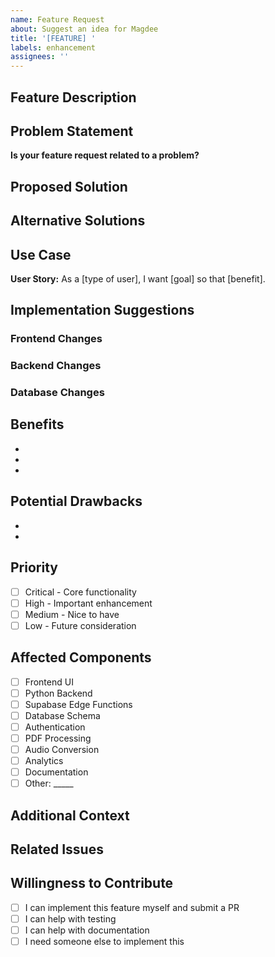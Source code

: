 ```yaml
---
name: Feature Request
about: Suggest an idea for Magdee
title: '[FEATURE] '
labels: enhancement
assignees: ''
---
```


## Feature Description
<!-- A clear and concise description of what you want to happen -->

## Problem Statement
<!-- Describe the problem this feature would solve -->
**Is your feature request related to a problem?**


## Proposed Solution
<!-- Describe the solution you'd like -->


## Alternative Solutions
<!-- Describe any alternative solutions or features you've considered -->


## Use Case
<!-- Describe how this feature would be used -->

**User Story:**
As a [type of user], I want [goal] so that [benefit].

## Implementation Suggestions
<!-- Optional: technical suggestions for implementation -->

### Frontend Changes


### Backend Changes


### Database Changes


## Benefits
<!-- What benefits would this feature provide? -->

- 
- 
- 

## Potential Drawbacks
<!-- Are there any potential negative impacts? -->

- 
- 

## Priority
<!-- How important is this feature? -->

- [ ] Critical - Core functionality
- [ ] High - Important enhancement
- [ ] Medium - Nice to have
- [ ] Low - Future consideration

## Affected Components
<!-- Which parts of the app would this affect? -->

- [ ] Frontend UI
- [ ] Python Backend
- [ ] Supabase Edge Functions
- [ ] Database Schema
- [ ] Authentication
- [ ] PDF Processing
- [ ] Audio Conversion
- [ ] Analytics
- [ ] Documentation
- [ ] Other: _____

## Additional Context
<!-- Add any other context, screenshots, or mockups about the feature request -->


## Related Issues
<!-- Link to related issues if any -->


## Willingness to Contribute
<!-- Are you willing to help implement this feature? -->

- [ ] I can implement this feature myself and submit a PR
- [ ] I can help with testing
- [ ] I can help with documentation
- [ ] I need someone else to implement this

